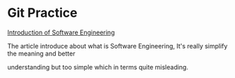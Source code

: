 # Git Practice

[Introduction of Software Engineering](https://www.mtu.edu/cs/undergraduate/software/what/)

The article introduce about what is Software Engineering, It's really simplify the meaning and better 

understanding but too simple which in terms quite misleading. 